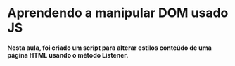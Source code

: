 # Aprendendo a manipular DOM usado JS

#### Nesta aula, foi criado um script para alterar estilos conteúdo de uma página HTML usando o método Listener. 